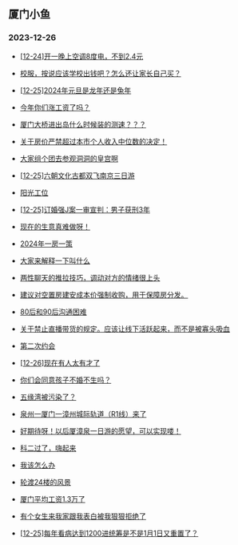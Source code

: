## 厦门小鱼 
### 2023-12-26

+ [[12-24]开一晚上空调8度电，不到2.4元](http://bbs.xmfish.com/read-htm-tid-18125628.html)

+ [校服，按说应该学校出钱吧？怎么还让家长自己买？](http://bbs.xmfish.com/read-htm-tid-18125684.html)

+ [[12-25]2024年元旦是龙年还是兔年](http://bbs.xmfish.com/read-htm-tid-18125665.html)

+ [今年你们涨工资了吗？](http://bbs.xmfish.com/read-htm-tid-18125809.html)

+ [厦门大桥进出岛什么时候装的测速？？？](http://bbs.xmfish.com/read-htm-tid-18125812.html)

+ [关于房价严禁超过本市个人收入中位数的决定！](http://bbs.xmfish.com/read-htm-tid-18125681.html)

+ [大家组个团去参观洞洞的皇宫啊](http://bbs.xmfish.com/read-htm-tid-18125760.html)

+ [[12-25]六朝文化古都双飞南京三日游](http://bbs.xmfish.com/read-htm-tid-18125757.html)

+ [阳光工位](http://bbs.xmfish.com/read-htm-tid-18125833.html)

+ [[12-25]订婚强J案一审宣判：男子获刑3年](http://bbs.xmfish.com/read-htm-tid-18125891.html)

+ [现在的生意真难做呀！](http://bbs.xmfish.com/read-htm-tid-18125739.html)

+ [2024年一房一策](http://bbs.xmfish.com/read-htm-tid-18125788.html)

+ [大家来解释一下叫什么](http://bbs.xmfish.com/read-htm-tid-18125951.html)

+ [两性聊天的推拉技巧，调动对方的情绪很上头](http://bbs.xmfish.com/read-htm-tid-18125920.html)

+ [建议对空置房建安成本价强制收购，用于保障房分发。](http://bbs.xmfish.com/read-htm-tid-18125862.html)

+ [80后和90后沟通困难](http://bbs.xmfish.com/read-htm-tid-18125748.html)

+ [关于禁止直播带货的规定。应该让线下活跃起来，而不是被寡头吸血](http://bbs.xmfish.com/read-htm-tid-18125860.html)

+ [第二次约会](http://bbs.xmfish.com/read-htm-tid-18125796.html)

+ [[12-26]现在有人太有才了](http://bbs.xmfish.com/read-htm-tid-18126161.html)

+ [你们会同意孩子不婚不生吗？](http://bbs.xmfish.com/read-htm-tid-18126123.html)

+ [五缘湾被污染了？](http://bbs.xmfish.com/read-htm-tid-18125960.html)

+ [泉州一厦门一漳州城际轨道（R1线）来了](http://bbs.xmfish.com/read-htm-tid-18126124.html)

+ [好期待呀！以后厦漳泉一日游的愿望，可以实现喽！](http://bbs.xmfish.com/read-htm-tid-18126036.html)

+ [科二过了，嗨起来](http://bbs.xmfish.com/read-htm-tid-18126016.html)

+ [我该怎么办](http://bbs.xmfish.com/read-htm-tid-18126025.html)

+ [轮渡24楼的风景](http://bbs.xmfish.com/read-htm-tid-18126080.html)

+ [厦门平均工资1.3万了](http://bbs.xmfish.com/read-htm-tid-18126172.html)

+ [有个女生来我家跟我表白被我狠狠拒绝了](http://bbs.xmfish.com/read-htm-tid-18126180.html)

+ [[12-25]每年看病达到1200进统筹是不是1月1日又重置了？](http://bbs.xmfish.com/read-htm-tid-18126096.html)

